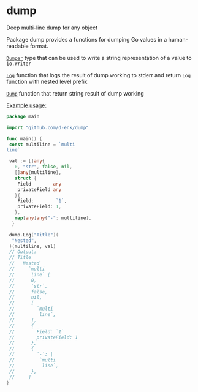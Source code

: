 # dump

Deep multi-line dump for any object

Package dump provides a functions for dumping Go values in a human-readable format.

[`Dumper`](dump.go#L22) type that can be used to write a string representation of a value to `io.Writer`

[`Log`](dump.go#L30) function that logs the result of dump working to stderr
and return `Log` function with nested level prefix

[`Dump`](dump.go#L42) function that return string result of dump working

[Example usage:](dump_test.go)

```go
package main

import "github.com/d-enk/dump"

func main() {
 const multiline = `multi
line`

 val := []any{
   0, "str", false, nil,
   []any{multiline},
   struct {
    Field        any
    privateField any
   }{
    Field:        `1`,
    privateField: 1,
   },
   map[any]any{"-": multiline},
  }

 dump.Log("Title")(
  "Nested",
 )(multiline, val)
 // Output:
 // Title
 //   Nested
 //     `multi
 //      line` [
 //      0,
 //      `str`,
 //      false,
 //      nil,
 //      [
 //        `multi
 //         line`,
 //      ],
 //      {
 //        Field: `1`
 //        privateField: 1
 //      },
 //      {
 //        `-`: |
 //         `multi
 //          line`,
 //      },
 //     ]
}
```
